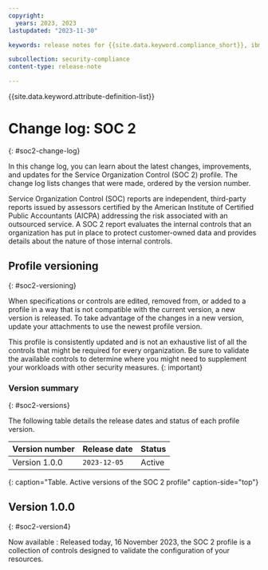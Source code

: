 ```yaml
---
copyright:
  years: 2023, 2023
lastupdated: "2023-11-30"

keywords: release notes for {{site.data.keyword.compliance_short}}, ibm security best practices, profile changes, enhancements, fixes, improvements

subcollection: security-compliance
content-type: release-note

---
```


{{site.data.keyword.attribute-definition-list}}

# Change log: SOC 2
{: #soc2-change-log}

In this change log, you can learn about the latest changes, improvements, and updates for the Service Organization Control (SOC 2) profile. The change log lists changes that were made, ordered by the version number.

Service Organization Control (SOC) reports are independent, third-party reports issued by assessors certified by the American Institute of Certified Public Accountants (AICPA) addressing the risk associated with an outsourced service. A SOC 2 report evaluates the internal controls that an organization has put in place to protect customer-owned data and provides details about the nature of those internal controls.


## Profile versioning
{: #soc2-versioning}

When specifications or controls are edited, removed from, or added to a profile in a way that is not compatible with the current version, a new version is released. To take advantage of the changes in a new version, update your attachments to use the newest profile version.

This profile is consistently updated and is not an exhaustive list of all the controls that might be required for every organization. Be sure to validate the available controls to determine where you might need to supplement your workloads with other security measures.
{: important}


### Version summary
{: #soc2-versions}

The following table details the release dates and status of each profile version.



| Version number | Release date | Status |
|:---------------|:-------------|:-------|
| Version 1.0.0 | `2023-12-05` | Active |
{: caption="Table. Active versions of the SOC 2 profile" caption-side="top"}


## Version 1.0.0
{: #soc2-version4}

Now available
:   Released today, 16 November 2023, the SOC 2 profile is a collection of controls designed to validate the configuration of your resources.
